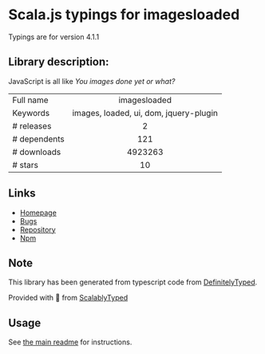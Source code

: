 
# Scala.js typings for imagesloaded

Typings are for version 4.1.1

## Library description:
JavaScript is all like _You images done yet or what?_

|                    |                 |
| ------------------ | :-------------: |
| Full name          | imagesloaded |
| Keywords           | images, loaded, ui, dom, jquery-plugin |
| # releases         | 2 |
| # dependents       | 121 |
| # downloads        | 4923263 |
| # stars            | 10 |

## Links
- [Homepage](https://github.com/desandro/imagesloaded)
- [Bugs](https://github.com/desandro/imagesloaded/issues)
- [Repository](https://github.com/desandro/imagesloaded)
- [Npm](https://www.npmjs.com/package/imagesloaded)
    


## Note
This library has been generated from typescript code from [DefinitelyTyped](https://definitelytyped.org).

Provided with :purple_heart: from [ScalablyTyped](https://github.com/oyvindberg/ScalablyTyped)

## Usage
See [the main readme](../../readme.md) for instructions.


